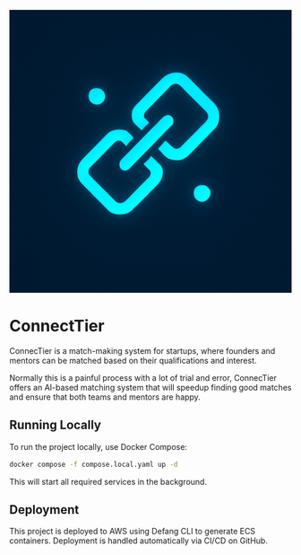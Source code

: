 ![logo](./assets/logo.png)

# ConnectTier

ConnecTier is a match-making system for startups, where founders and mentors can be matched based on their qualifications and interest.

Normally this is a painful process with a lot of trial and error, ConnecTier offers an AI-based matching system that will speedup finding good matches and ensure that both teams and mentors are happy.

## Running Locally

To run the project locally, use Docker Compose:

```sh
docker compose -f compose.local.yaml up -d
```

This will start all required services in the background.

## Deployment

This project is deployed to AWS using Defang CLI to generate ECS containers. Deployment is handled automatically via CI/CD on GitHub.
